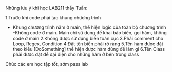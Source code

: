 Những lưu ý khi học LAB211 thầy Tuấn:

1.Trước khi code phải tạo khung chương trình
  - Khung chương trình nằm ở main, thể hiện logic của toàn bộ chương trình
  -Không code ở main. Main chỉ sử dụng để khai báo biến, gọi hàm, không code ở main
2.Không được sử dụng biến toàn cục
3.Phải comment cho Loop, Regex, Condition
4.Đặt tên biến phải rõ ràng
5.Tên hàm được đặt theo kiểu [DoSomething] thể hiện được hàm dùng để làm gì
6.Tên Class phải được đặt để đại diện cho những hàm ở bên trong class

Chúc các em học tập tốt, sớm pass lab
